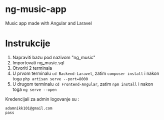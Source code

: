 # ng-music-app
 Music app made with Angular and Laravel
# Instrukcije

1. Napraviti bazu pod nazivom "ng_music"
2. Importovati ng_music.sql
3. Otvoriti 2 terminala
6. U prvom terminalu ``cd Backend-Laravel``, zatim ``composer install`` i nakon toga ``php artisan serve --port=8000``
7. U drugom terminalu ``cd Frontend-Angular``, zatim ``npm install`` i nakon toga ``ng serve --open``

Kredencijali za admin logovanje su :
````
adamnikk101@gmail.com
pass
````

